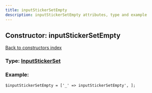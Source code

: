 ```yaml
---
title: inputStickerSetEmpty
description: inputStickerSetEmpty attributes, type and example
---
```

## Constructor: inputStickerSetEmpty  
[Back to constructors index](index.md)






### Type: [InputStickerSet](../types/InputStickerSet.md)


### Example:

```
$inputStickerSetEmpty = ['_' => inputStickerSetEmpty', ];
```
